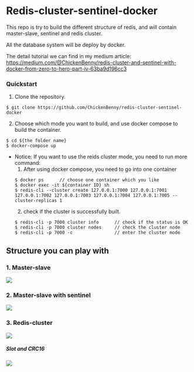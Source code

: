 # Redis-cluster-sentinel-docker
This repo is try to build the different structure of redis, and will contain master-slave, sentinel and redis cluster. 

All the database system will be deploy by docker.

The detail tutorial we can find in my medium article:
https://medium.com/@ChickenBenny/redis-cluster-and-sentinel-with-docker-from-zero-to-hero-part-iv-63ba9d196cc3

### Quickstart
1. Clone the repository.
```
$ git clone https://github.com/ChickenBenny/redis-cluster-sentinel-docker
```
2. Choose which mode you want to build, and use docker compose to build the container.
```
$ cd ${the folder name}
$ docker-compose up
```
* Notice: If you want to use the reids cluster mode, you need to run more command:
  1. After using docker compose, you need to go into one container
  ```
  $ docker ps      // choose one container which you like
  $ docker exec -it ${container ID} sh
  $ redis-cli --cluster create 127.0.0.1:7000 127.0.0.1:7001 127.0.0.1:7002 127.0.0.1:7003 127.0.0.1:7004 127.0.0.1:7005 --cluster-replicas 1
  ```
  2. check if the cluster is successfully built.
  ```
  $ redis-cli -p 7000 cluster info      // check if the status is OK
  $ redis-cli -p 7000 cluster nodes     // check the cluster node
  $ redis-cli -p 7000 -c                // enter the cluster mode
  ```

## Structure you can play with
### 1. Master-slave
![](https://i.imgur.com/PggxwJH.png)

### 2. Master-slave with sentinel
![](https://i.imgur.com/WKLCLgN.png)


### 3. Redis-cluster
![](https://i.imgur.com/dejCci3.png)


##### Slot and CRC16
![](https://i.imgur.com/yKmGRtY.png)


